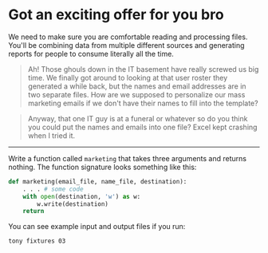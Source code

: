 # Got an exciting offer for you bro
We need to make sure you are comfortable reading and processing files.
You'll be combining data from multiple different 
sources and generating reports for people to consume 
literally all the time.


> Ah! Those ghouls down in the IT basement have really screwed us big time.
We finally got around to looking at that user roster they generated a while
back, but the names and email addresses are in two separate files. 
How are we supposed to personalize our mass marketing emails 
if we don't have their names to fill into the template?

> Anyway, that one IT guy is at a funeral or whatever so do you think you 
could put the names and emails into one file? Excel kept crashing when
I tried it.
-------------------------------------

Write a function called `marketing` that takes three arguments
and returns nothing. The function signature looks
something like this:

```python
def marketing(email_file, name_file, destination):
    . . . # some code
    with open(destination, 'w') as w:
        w.write(destination)
    return
```

You can see example input and output files if you run:
```bash
tony fixtures 03
```
